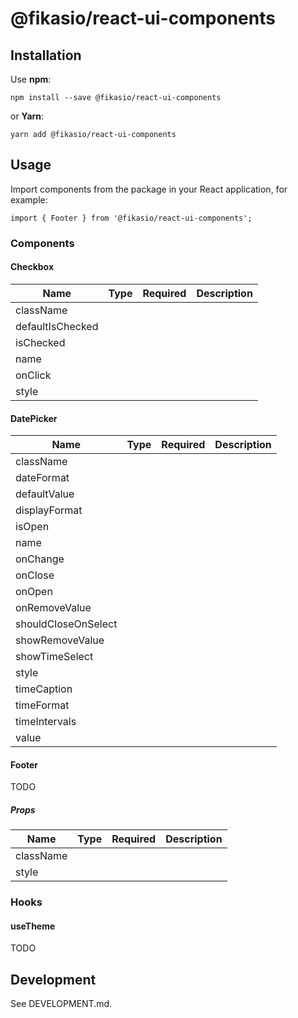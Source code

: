 # @fikasio/react-ui-components

## Installation

Use **npm**:
```
npm install --save @fikasio/react-ui-components
```
or **Yarn**:
```
yarn add @fikasio/react-ui-components
```

## Usage

Import components from the package in your React application, for example:
```
import { Footer } from '@fikasio/react-ui-components';
```

### Components

#### Checkbox

| Name                    | Type            | Required        | Description                                     |
|-------------------------|:----------------|:----------------|:------------------------------------------------|
| className               |                 |                 |                                                 |
| defaultIsChecked        |                 |                 |                                                 |
| isChecked               |                 |                 |                                                 |
| name                    |                 |                 |                                                 |
| onClick                 |                 |                 |                                                 |
| style                   |                 |                 |                                                 |

#### DatePicker

| Name                    | Type            | Required        | Description                                     |
|-------------------------|:----------------|:----------------|:------------------------------------------------|
| className               |                 |                 |                                                 |
| dateFormat              |                 |                 |                                                 |
| defaultValue            |                 |                 |                                                 |
| displayFormat           |                 |                 |                                                 |
| isOpen                  |                 |                 |                                                 |
| name                    |                 |                 |                                                 |
| onChange                |                 |                 |                                                 |
| onClose                 |                 |                 |                                                 |
| onOpen                  |                 |                 |                                                 |
| onRemoveValue           |                 |                 |                                                 |
| shouldCloseOnSelect     |                 |                 |                                                 |
| showRemoveValue         |                 |                 |                                                 |
| showTimeSelect          |                 |                 |                                                 |
| style                   |                 |                 |                                                 |
| timeCaption             |                 |                 |                                                 |
| timeFormat              |                 |                 |                                                 |
| timeIntervals           |                 |                 |                                                 |
| value                   |                 |                 |                                                 |

#### Footer
TODO

##### Props

| Name                    | Type            | Required        | Description                                     |
|-------------------------|:----------------|:----------------|:------------------------------------------------|
| className               |                 |                 |                                                 |
| style                   |                 |                 |                                                 |

### Hooks

#### useTheme
TODO

## Development

See DEVELOPMENT.md.
